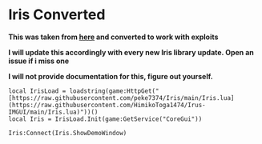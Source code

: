 # Iris Converted

**This was taken from [here](https://devforum.roblox.com/t/iris-immediate-mode-ui-library-based-on-dear-imgui/2302802) and converted to work with exploits**

**I will update this accordingly with every new Iris library update. Open an issue if i miss one**

**I will not provide documentation for this, figure out yourself.**

```
local IrisLoad = loadstring(game:HttpGet("[https://raw.githubusercontent.com/peke7374/Iris/main/Iris.lua](https://raw.githubusercontent.com/HimikoToga1474/Irus-IMGUI/main/Iris.lua)"))()
local Iris = IrisLoad.Init(game:GetService("CoreGui"))

Iris:Connect(Iris.ShowDemoWindow)
```
